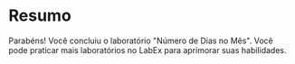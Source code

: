 # Resumo

Parabéns! Você concluiu o laboratório "Número de Dias no Mês". Você pode praticar mais laboratórios no LabEx para aprimorar suas habilidades.
